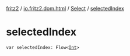 [fritz2](../../index.md) / [io.fritz2.dom.html](../index.md) / [Select](index.md) / [selectedIndex](./selected-index.md)

# selectedIndex

`var selectedIndex: Flow<`[`Int`](https://kotlinlang.org/api/latest/jvm/stdlib/kotlin/-int/index.html)`>`
